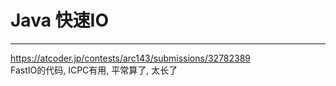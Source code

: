 # Java 快速IO

---

https://atcoder.jp/contests/arc143/submissions/32782389  
FastIO的代码, ICPC有用, 平常算了, 太长了